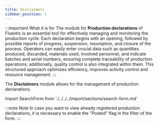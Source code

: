 ```yaml
---
title: Disclaimers
sidebar_position: 1
---
```


:::important What it is for
The module for **Production declarations** of Fluentis is an essential tool for effectively managing and monitoring the production cycle. Each declaration begins with an opening, followed by possible reports of progress, suspension, resumption, and closure of the process. Operators can easily enter crucial data such as quantities produced, discarded, materials used, involved personnel, and indicate batches and serial numbers, ensuring complete traceability of production operations; additionally, quality control is also integrated within them. This structured approach optimizes efficiency, improves activity control and resource management.
:::

The **Disclaimers** module allows for the management of production declarations.

import SearchForm from './../../../import/sections/search-form.md'

<SearchForm />

:::note Note
In case you want to view already registered production declarations, it is necessary to enable the "Posted" flag in the filter of the form.
:::